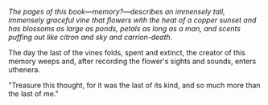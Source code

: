 <i> The pages of this book—memory?—describes an immensely tall, immensely graceful vine that flowers with the heat of a copper sunset and has blossoms as large as ponds, petals as long as a man, and scents puffing out like citron and sky and carrion-death. </i>

The day the last of the vines folds, spent and extinct, the creator of this memory weeps and, after recording the flower's sights and sounds, enters uthenera.

"Treasure this thought, for it was the last of its kind, and so much more than the last of me."
